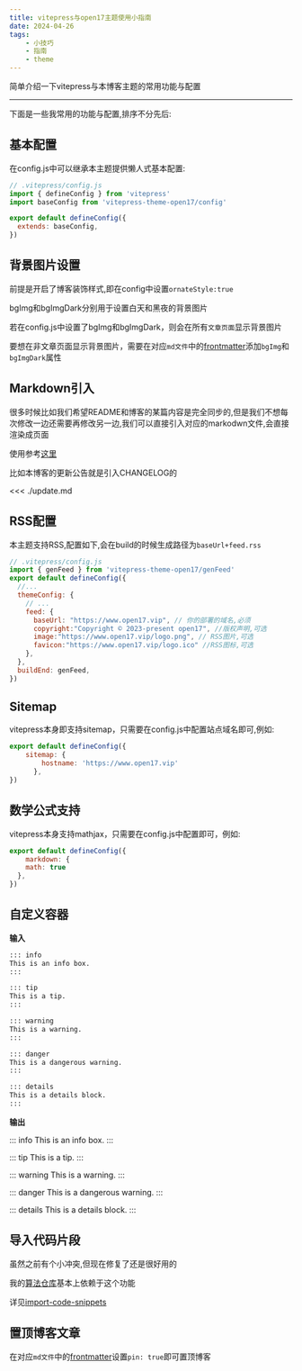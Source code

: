 ```yaml
---
title: vitepress与open17主题使用小指南
date: 2024-04-26
tags:
    - 小技巧
    - 指南
    - theme
---
```


简单介绍一下vitepress与本博客主题的常用功能与配置

---

下面是一些我常用的功能与配置,排序不分先后:

## 基本配置

在config.js中可以继承本主题提供懒人式基本配置:

```js
// .vitepress/config.js
import { defineConfig } from 'vitepress'
import baseConfig from 'vitepress-theme-open17/config'

export default defineConfig({
  extends: baseConfig,
})
``` 


## 背景图片设置

前提是开启了博客装饰样式,即在config中设置`ornateStyle:true`

bgImg和bgImgDark分别用于设置白天和黑夜的背景图片

若在config.js中设置了bgImg和bgImgDark，则会在所有`文章页面`显示背景图片

要想在非文章页面显示背景图片，需要在对应`md文件`中的[frontmatter](https://vitepress.dev/guide/frontmatter)添加`bgImg`和`bgImgDark`属性

## Markdown引入

很多时候比如我们希望README和博客的某篇内容是完全同步的,但是我们不想每次修改一边还需要再修改另一边,我们可以直接引入对应的markodwn文件,会直接渲染成页面

使用参考[这里](https://vitepress.dev/guide/markdown#markdown-file-inclusion)

比如本博客的更新公告就是引入CHANGELOG的

<<< ./update.md

## RSS配置

本主题支持RSS,配置如下,会在build的时候生成路径为`baseUrl+feed.rss`

```js
// .vitepress/config.js
import { genFeed } from 'vitepress-theme-open17/genFeed'
export default defineConfig({
  //...
  themeConfig: {
    // ...
    feed: {
      baseUrl: "https://www.open17.vip", // 你的部署的域名,必须
      copyright:"Copyright © 2023-present open17", //版权声明,可选
      image:"https://www.open17.vip/logo.png", // RSS图片,可选
      favicon:"https://www.open17.vip/logo.ico" //RSS图标,可选
    },
  },
  buildEnd: genFeed,
})
```

## Sitemap

vitepress本身即支持sitemap，只需要在config.js中配置站点域名即可,例如:
```js
export default defineConfig({
    sitemap: {
        hostname: 'https://www.open17.vip'
      },
})
```


## 数学公式支持

vitepress本身支持mathjax，只需要在config.js中配置即可，例如:
```js
export default defineConfig({
    markdown: {
    math: true
  },
})
```

## 自定义容器

**输入**

```md
::: info
This is an info box.
:::

::: tip
This is a tip.
:::

::: warning
This is a warning.
:::

::: danger
This is a dangerous warning.
:::

::: details
This is a details block.
:::
```

**输出**

::: info
This is an info box.
:::

::: tip
This is a tip.
:::

::: warning
This is a warning.
:::

::: danger
This is a dangerous warning.
:::

::: details
This is a details block.
:::

## 导入代码片段

虽然之前有个小冲突,但现在修复了还是很好用的

我的[算法仓库](xcpc.open17.vip)基本上依赖于这个功能

详见[import-code-snippets](https://vitepress.dev/guide/markdown#import-code-snippets)

## 置顶博客文章

在对应`md文件`中的[frontmatter](https://vitepress.dev/guide/frontmatter)设置`pin: true`即可置顶博客